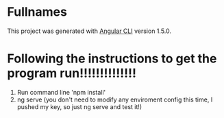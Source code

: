 # Fullnames

This project was generated with [Angular CLI](https://github.com/angular/angular-cli) version 1.5.0.

# Following the instructions to get the program run!!!!!!!!!!!!!!
1. Run command line 'npm install'
2. ng serve (you don't need to modify any enviroment config this time, I pushed my key, so just ng serve and test it!)
